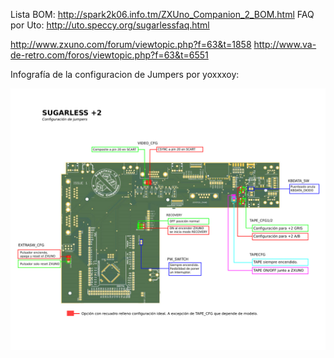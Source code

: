 Lista BOM: http://spark2k06.info.tm/ZXUno_Companion_2_BOM.html
FAQ por Uto: http://uto.speccy.org/sugarlessfaq.html

http://www.zxuno.com/forum/viewtopic.php?f=63&t=1858
http://www.va-de-retro.com/foros/viewtopic.php?f=63&t=6551

Infografía de la configuracion de Jumpers por yoxxxoy:

![alt text](Jumpers_CFG.png "Jumpers")
